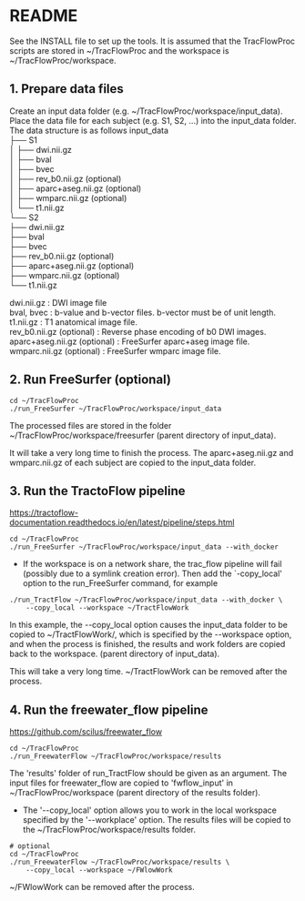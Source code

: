 # README
See the INSTALL file to set up the tools. It is assumed that the TracFlowProc scripts are stored in ~/TracFlowProc and the workspace is ~/TracFlowProc/workspace.

## 1. Prepare data files
Create an input data folder (e.g. ~/TracFlowProc/workspace/input_data).
Place the data file for each subject (e.g. S1, S2, ...) into the
input_data folder.
The data structure is as follows
input_data  
    ├── S1  
    │ ├── dwi.nii.gz  
    │ ├── bval  
    │ ├── bvec  
    │ ├── rev_b0.nii.gz (optional)  
    │ ├── aparc+aseg.nii.gz (optional)  
    │ ├── wmparc.nii.gz (optional)  
    │ └── t1.nii.gz  
    └── S2  
      ├── dwi.nii.gz  
      ├── bval  
      ├── bvec  
      ├── rev_b0.nii.gz (optional)  
      ├── aparc+aseg.nii.gz (optional)  
      ├── wmparc.nii.gz (optional)  
      └── t1.nii.gz  


dwi.nii.gz : DWI image file  
bval, bvec : b-value and b-vector files. b-vector must be of unit length.  
t1.nii.gz : T1 anatomical image file.  
rev_b0.nii.gz (optional) : Reverse phase encoding of b0 DWI images.
aparc+aseg.nii.gz (optional) : FreeSurfer aparc+aseg image file.
wmparc.nii.gz (optional) : FreeSurfer wmparc image file.

## 2. Run FreeSurfer (optional)
```
cd ~/TracFlowProc
./run_FreeSurfer ~/TracFlowProc/workspace/input_data
```
The processed files are stored in the folder ~/TracFlowProc/workspace/freesurfer (parent directory of input_data).

It will take a very long time to finish the process.
The aparc+aseg.nii.gz and wmparc.nii.gz of each subject are copied to the input_data folder.

## 3. Run the TractoFlow pipeline
https://tractoflow-documentation.readthedocs.io/en/latest/pipeline/steps.html
```
cd ~/TracFlowProc
./run_FreeSurfer ~/TracFlowProc/workspace/input_data --with_docker
```

* If the workspace is on a network share, the trac_flow pipeline will fail (possibly due to a symlink creation error).
Then add the `-copy_local' option to the run_FreeSurfer command, for example
```
./run_TractFlow ~/TracFlowProc/workspace/input_data --with_docker \
    --copy_local --workspace ~/TractFlowWork
```
In this example, the --copy_local option causes the input_data folder to be copied to ~/TractFlowWork/, which is specified by the --workspace option, and when the process is finished, the results and work folders are copied back to the workspace. (parent directory of input_data).

This will take a very long time.
~/TractFlowWork can be removed after the process.

## 4. Run the freewater_flow pipeline
https://github.com/scilus/freewater_flow
```
cd ~/TracFlowProc
./run_FreewaterFlow ~/TracFlowProc/workspace/results
```
The 'results' folder of run_TractFlow should be given as an argument. The input files for freewater_flow are copied to 'fwflow_input' in ~/TracFlowProc/workspace (parent directory of the results folder).

* The '--copy_local' option allows you to work in the local workspace specified by the '--workplace' option. The results files will be copied to the ~/TracFlowProc/workspace/results folder.
```
# optional
cd ~/TracFlowProc
./run_FreewaterFlow ~/TracFlowProc/workspace/results \
    --copy_local --workspace ~/FWlowWork
```
~/FWlowWork can be removed after the process.